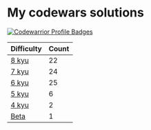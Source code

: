 # My codewars solutions


[![Codewarrior Profile Badges](https://www.codewars.com/users/Unvares/badges/large)](https://www.codewars.com/users/Unvares)


| Difficulty                                                     | Count  |
| -------------------------------------------------------------- | ------ |
| [8 kyu](https://github.com/Unvares/codewars/tree/master/8-kyu) |   22   |
| [7 kyu](https://github.com/Unvares/codewars/tree/master/7-kyu) |   24   |
| [6 kyu](https://github.com/Unvares/codewars/tree/master/6-kyu) |   25   |
| [5 kyu](https://github.com/Unvares/codewars/tree/master/5-kyu) |    6   |
| [4 kyu](https://github.com/Unvares/codewars/tree/master/4-kyu) |    2   |
| [Beta](https://github.com/Unvares/codewars/tree/master/Beta)   |    1   |
